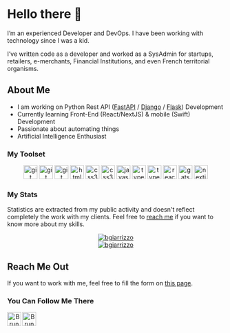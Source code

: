 # Hello there 👋

I’m an experienced Developer and DevOps. I have been working with technology since I was a kid.

I’ve written code as a developer and worked as a SysAdmin for startups, retailers, e-merchants, Financial Institutions, and even French territorial organisms.

## About Me

- I am working on Python Rest API ([FastAPI](https://github.com/tiangolo/fastapi) / [Django](https://github.com/django/django) / [Flask](https://github.com/pallets/flask)) Development
- Currently learning Front-End (React/NextJS) & mobile (Swift) Development
- Passionate about automating things
- Artificial Intelligence Enthusiast

### My Toolset

<p align="center">
  <img src="https://www.vectorlogo.zone/logos/git-scm/git-scm-icon.svg" alt="git" width="32" height="32"/>
  
  <img src="https://www.vectorlogo.zone/logos/github/github-icon.svg" alt="git" width="32" height="32"/>
  
  <img src="https://www.vectorlogo.zone/logos/visualstudio_code/visualstudio_code-icon.svg" alt="git" width="32" height="32"/>
  
  <img src="https://www.vectorlogo.zone/logos/amazon_aws/amazon_aws-icon.svg" alt="html5" width="32" height="32"/>
  <img src="https://www.vectorlogo.zone/logos/google_cloud/google_cloud-icon.svg" alt="css3" width="32" height="32"/>
  <img src="https://www.vectorlogo.zone/logos/scaleway/scaleway-icon.svg" alt="css3" width="32" height="32"/>
  
  <img src="https://www.vectorlogo.zone/logos/python/python-icon.svg" alt="javascript" width="32" height="32"/>
  <img src="https://www.vectorlogo.zone/logos/typescriptlang/typescriptlang-icon.svg" alt="typescript" width="32" height="32"/>
  <img src="https://www.vectorlogo.zone/logos/swift/swift-icon.svg" alt="typescript" width="32" height="32"/>
  
  <img src="https://www.vectorlogo.zone/logos/reactjs/reactjs-icon.svg" alt="react" width="32" height="32"/>
  <img src="https://www.vectorlogo.zone/logos/jekyllrb/jekyllrb-icon.svg" alt="gatsby" width="32" height="32"/>
  <img src="https://cdn.worldvectorlogo.com/logos/nextjs-3.svg" alt="nextjs" width="32" height="32"/>
</p>

### My Stats

Statistics are extracted from my public activity and doesn't reflect completely the work with my clients. Feel free to [reach me](https://www.bruno-giarrizzo.fr/onboard/) if you want to know more about my skills.

<p align="center">
  <a href="https://github.com/bgiarrizzo">
    <img src="https://github-readme-stats.vercel.app/api?username=bgiarrizzo&show_icons=true&theme=buefy" alt="bgiarrizzo" />
    <br />
    <img src="https://github-readme-stats.vercel.app/api/top-langs/?username=bgiarrizzo&layout=compact&hide=html,css&theme=buefy" alt="bgiarrizzo" />
  </a>
</p>

## Reach Me Out

If you want to work with me, feel free to fill the form on [this page](https://www.bruno-giarrizzo.fr/onboard/).

### You Can Follow Me There

<p align="center">
  <a href="https://github.com/bgiarrizzo">
    <img align="left" alt="Bruno Giarrizzo | GitHub" width="32" src="https://www.vectorlogo.zone/logos/github/github-tile.svg" />
  </a>
  <a href="https://www.linkedin.com/in/bruno-giarrizzo-654b0512b/">
    <img align="left" alt="Bruno Giarrizzo | LinkdeIn" width="32" src="https://www.vectorlogo.zone/logos/linkedin/linkedin-tile.svg" />
  </a>
</p>
